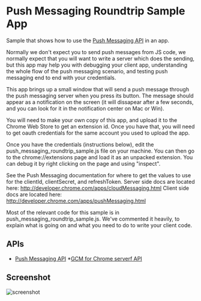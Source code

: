 # Push Messaging Roundtrip Sample App

Sample that shows how to use the [Push Messaging
API](http://developer.chrome.com/trunk/apps/pushMessaging.html) in an app.

Normally we don't expect you to send push messages from JS code, we normally
expect that you will want to write a server which does the sending, but this app may
help you with debugging your client app, understanding the whole flow of the
push messaging scenario, and testing push messaging end to end with your
credentials.

This app brings up a small window that will send a push message through
the push messaging server when you press its button.  The message should
appear as a notification on the screen (it will dissapear after a few
seconds, and you can look for it in the notification center on Mac or Win).

You will need to make your own copy of this app, and upload it to the
Chrome Web Store to get an extension id. Once you have that, you will need
to get oauth credentials for the same account you used to upload the app.

Once you have the credentials (instructions below), edit the
push_messaging_roundtrip_sample.js
file on your machine. You can then go to the chrome://extensions page and
load it as an unpacked extension. You can debug it by right clicking on the
page and using "inspect".

See the Push Messaging documentation for where to get the values to use for
the clientId, clientSecret, and refreshToken.
Server side docs are located here:
http://developer.chrome.com/apps/cloudMessaging.html
Client side docs are located here:
http://developer.chrome.com/apps/pushMessaging.html


Most of the relevant code for this sample is in push_messaging_roundtrip_sample.js.
We've commented it heavily, to explain what is going on and what you need to do
to write your client code.

## APIs

* [Push Messaging API](http://developer.chrome.com/trunk/apps/pushMessaging.html)
*[GCM for Chrome serverf API](http://developer.chrome.com/trunk/apps/cloudMessaging.html)     
## Screenshot
![screenshot](https://raw.github.com/GoogleChrome/chrome-app-samples/master/push-messaging-roundtrip-sample/assets/screenshot_1280_800.png)

